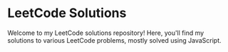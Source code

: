 # LeetCode Solutions

Welcome to my LeetCode solutions repository! Here, you'll find my solutions to various LeetCode problems, mostly solved using JavaScript.
